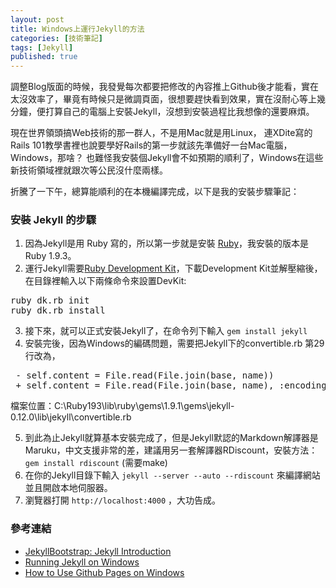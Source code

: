 ```yaml
---
layout: post
title: Windows上運行Jekyll的方法
categories: [技術筆記]
tags: [Jekyll]
published: true
---
```


調整Blog版面的時候，我發覺每次都要把修改的內容推上Github後才能看，實在太沒效率了，畢竟有時候只是微調頁面，很想要趕快看到效果，實在沒耐心等上幾分鐘，便打算自己的電腦上安裝Jekyll，沒想到安裝過程比我想像的還要麻煩。

現在世界領頭搞Web技術的那一群人，不是用Mac就是用Linux，
連XDite寫的Rails 101教學書裡也說要學好Rails的第一步就該先準備好一台Mac電腦，Windows，那啥？
也難怪我安裝個Jekyll會不如預期的順利了，Windows在這些新技術領域裡就跟次等公民沒什麼兩樣。

折騰了一下午，總算能順利的在本機編譯完成，以下是我的安裝步驟筆記：

### 安裝 Jekyll 的步驟

1. 因為Jekyll是用 Ruby 寫的，所以第一步就是安裝 [Ruby](http://rubyinstaller.org/downloads/)，我安裝的版本是Ruby 1.9.3。
2. 運行Jekyll需要[Ruby Development Kit](http://rubyinstaller.org/downloads/)，下載Development Kit並解壓縮後，在目錄裡輸入以下兩條命令來設置DevKit:

<pre>
ruby dk.rb init
ruby dk.rb install
</pre>

3. 接下來，就可以正式安裝Jekyll了，在命令列下輸入 `gem install jekyll`
4. 安裝完後，因為Windows的編碼問題，需要把Jekyll下的convertible.rb 第29行改為，

<pre>
 - self.content = File.read(File.join(base, name))
 + self.content = File.read(File.join(base, name), :encoding => "utf-8")
</pre>
檔案位置：C:\Ruby193\lib\ruby\gems\1.9.1\gems\jekyll-0.12.0\lib\jekyll\convertible.rb

5. 到此為止Jekyll就算基本安裝完成了，但是Jekyll默認的Markdown解譯器是Maruku，中文支援非常的差，建議用另一套解譯器RDiscount，安裝方法： `gem install rdiscount`  (需要make)
6. 在你的Jekyll目錄下輸入 `jekyll --server --auto --rdiscount` 來編譯網站並且開啟本地伺服器。
7. 瀏覽器打開 `http://localhost:4000` ，大功告成。


### 參考連結

- [JekyllBootstrap: Jekyll Introduction](http://jekyllbootstrap.com/lessons/jekyll-introduction.html)
- [Running Jekyll on Windows](http://www.madhur.co.in/blog/2011/09/01/runningjekyllwindows.html)
- [How to Use Github Pages on Windows](http://bradleygrainger.com/2011/09/07/how-to-use-github-pages-on-windows.html)